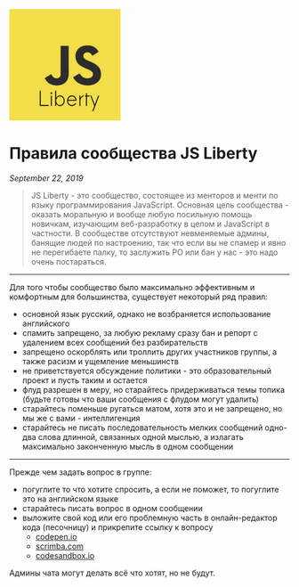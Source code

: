 <img src="/logo.jpg" width="200" />

# Правила сообщества JS Liberty

_September 22, 2019_

> JS Liberty - это сообщество, состоящее из менторов и менти по языку программирования JavaScript. Основная цель сообщества - оказать моральную и вообще любую посильную помощь новичкам, изучающим веб-разработку в целом и JavaScript в частности. В сообществе отсутствуют невменяемые админы, банящие людей по настроению, так что если вы не спамер и явно не перегибаете палку, то заслужить РО или бан у нас - это надо очень постараться.

---

Для того чтобы сообщество было максимально эффективным и комфортным для большинства, существует некоторый ряд правил:

- основной язык русский, однако не возбраняется использование английского
- спамить запрещено, за любую рекламу сразу бан и репорт с удалением всех сообщений без разбирательств
- запрещено оскорблять или троллить других участников группы, а также расизм и ущемление меньшинств
- не приветствуется обсуждение политики - это образовательный проект и пусть таким и остается
- флуд разрешен в меру, но старайтесь придерживаться темы топика (будьте готовы что ваши сообщения с флудом могут удалить)
- старайтесь поменьше ругаться матом, хотя это и не запрещено, но мы же с вами - интеллигенция
- старайтесь не писать последовательность мелких сообщений одно-два слова длинной, связанных одной мыслью, а излагать максимально законченную мысль в одном сообщении

---

Прежде чем задать вопрос в группе:

- погуглите то что хотите спросить, а если не поможет, то погуглите это на английском языке
- старайтесь писать вопрос в одном сообщении
- выложите свой код или его проблемную часть в онлайн-редактор кода (песочницу) и прикрепите ссылку к вопросу
  - [codepen.io](https://codepen.io/pen)
  - [scrimba.com](https://scrimba.com)
  - [codesandbox.io](https://codesandbox.io)

Админы чата могут делать всё что хотят, но не будут.

